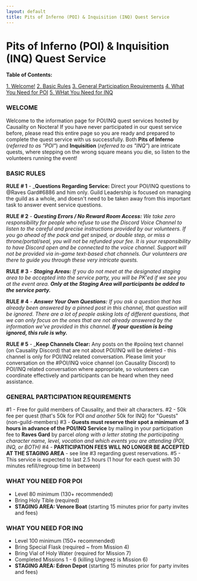 ```yaml
---
layout: default
title: Pits of Inferno (POI) & Inquisition (INQ) Quest Service
---
```


# Pits of Inferno (POI) & Inquisition (INQ) Quest Service

**Table of Contents:**

[1. Welcome!](#welcome)
[2. Basic Rules](#basic-rules)
[3. General Participation Requirements](#general-participation-requirements)
[4. What You Need for POI](#what-you-need-for-poi)
[5. WHat You Need for INQ](#what-you-need-for-inq)

### WELCOME
Welcome to the information page for POI/INQ quest services hosted by Causality on Noctera! If you have never participated in our quest service before, please read this entire page so you are ready and prepared to complete the quest service with us successfully. Both **Pits of Inferno** (_referred to as "POI"_) and **Inquisition** (_referred to as "INQ"_) are intricate quests, where stepping on the wrong square means you die, so listen to the volunteers running the event!

### BASIC RULES

**RULE # 1** - _**Questions Regarding Service:** Direct your POI/INQ questions to @Raves Gard#6886 and him only. Guild Leadership is focused on managing the guild as a whole, and doesn't need to be taken away from this important task to answer event service questions.

**RULE # 2** - _**Questing Errors / No Reward Room Access:** We take zero responsibility for people who refuse to use the Discord Voice Channel to listen to the careful and precise instructions provided by our volunteers. If you go ahead of the pack and get sniped, or double step, or miss a throne/portal/seal, you will not be refunded your fee. It is your responsibility to have Discord open and be connected to the voice channel. Support will not be provided via in-game text-based chat channels. Our volunteers are there to guide you through these very intricate quests._

**RULE # 3** - _**Staging Areas:** If you do not meet at the designated staging area to be accepted into the service party, you will be PK'ed if we see you at the event area. **Only at the Staging Area will participants be added to the service party.**_

**RULE # 4** - _**Answer Your Own Questions:** If you ask a question that has already been answered by a pinned post in this channel, that question will be ignored. There are a lot of people asking lots of different questions, that we can only focus on the ones that are not already answered by the information we've provided in this channel. **If your question is being ignored, this rule is why.**_

**RULE # 5** - _**Keep Channels Clear:** Any posts on the #poiinq text channel (on Causality Discord) that are not about POI/INQ will be deleted - this channel is only for POI/INQ related conversation. Please limit your conversation on the #POI/INQ voice channel (on Causality Discord) to POI/INQ related conversation where appropriate, so volunteers can coordinate effectively and participants can be heard when they need assistance.

### GENERAL PARTICIPATION REQUIREMENTS
#1 - Free for guild members of Causality, and their alt characters.
#2 - 50k fee per quest (that's 50k for POI _and another_ 50k for INQ) for "Guests" (non-guild-members)
#3 - **Guests must reserve their spot a minimum of 3 hours in advance of the POI/INQ Service** by mailing in your participation fee to **Raves Gard** by parcel _along with a letter stating the participating character name, level, vocation and which events you are attending (POI, INQ, or BOTH)_
#4 - **PARTICIPATION FEES WILL NO LONGER BE ACCEPTED AT THE STAGING AREA** - see line #3 regarding guest reservations.
#5 - This service is expected to last 2.5 hours (1 hour for each quest with 30 minutes refill/regroup time in between)

### WHAT YOU NEED FOR POI
+ Level 80 minimum (130+ recommended)
+ Bring Holy Tible (required)
+ **STAGING AREA: Venore Boat** (starting 15 minutes prior for party invites and fees)

### WHAT YOU NEED FOR INQ
+ Level 100 minimum (150+ recommended)
+ Bring Special Flask (required ~ from Mission 4)
+ Bring Vial of Holy Water (required for Mission 7)
+ Completed Missions 1 - 6 (killing Ungreez is Mission 6)
+ **STAGING AREA: Edron Depot** (starting 15 minutes prior for party invites and fees)


